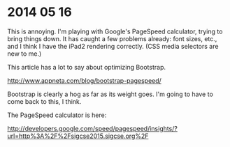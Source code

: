 # 2014 05 16

This is annoying. I'm playing with Google's PageSpeed calculator, trying to bring things down. It has caught a few problems already: font sizes, etc., and I think I have the iPad2 rendering correctly. (CSS media selectors are new to me.)

This article has a lot to say about optimizing Bootstrap.

http://www.appneta.com/blog/bootstrap-pagespeed/

Bootstrap is clearly a hog as far as its weight goes. I'm going to have to come back to this, I think.

The PageSpeed calculator is here:

http://developers.google.com/speed/pagespeed/insights/?url=http%3A%2F%2Fsigcse2015.sigcse.org%2F

